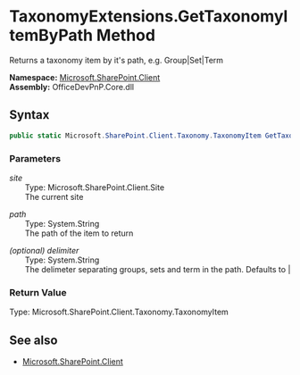 # TaxonomyExtensions.GetTaxonomyItemByPath Method  
Returns a taxonomy item by it's path, e.g. Group|Set|Term  

**Namespace:** [Microsoft.SharePoint.Client](Microsoft.SharePoint.Client.md)  
**Assembly:** OfficeDevPnP.Core.dll  
## Syntax
```C#
public static Microsoft.SharePoint.Client.Taxonomy.TaxonomyItem GetTaxonomyItemByPath(Site site, String path, String delimiter)
```
### Parameters
*site*  
&emsp;&emsp;Type: Microsoft.SharePoint.Client.Site  
&emsp;&emsp;The current site  
  
*path*  
&emsp;&emsp;Type: System.String  
&emsp;&emsp;The path of the item to return  
  
*(optional) delimiter*  
&emsp;&emsp;Type: System.String  
&emsp;&emsp;The delimeter separating groups, sets and term in the path. Defaults to |  
  
### Return Value
Type: Microsoft.SharePoint.Client.Taxonomy.TaxonomyItem  


## See also
- [Microsoft.SharePoint.Client](Microsoft.SharePoint.Client.md)
